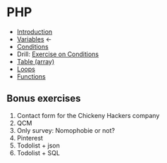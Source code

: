 # PHP

- [Introduction](php-introduction.md)
- [Variables](php-variables.md) ←
- [Conditions](php-conditions.md)
- Drill: [Exercise on Conditions](php-exercices-conditions.md)
- [Table (array)](php-array.md)
- [Loops](php-loops.md)
- [Functions](php-functions.md)

## Bonus exercises

1. Contact form for the Chickeny Hackers company
2. QCM
3. Only survey: Nomophobie or not?
4. Pinterest
5. Todolist + json
6. Todolist + SQL

